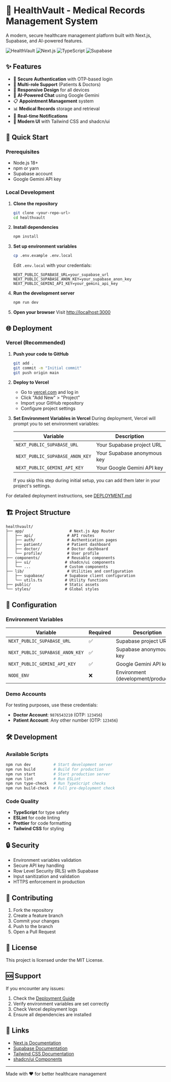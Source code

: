 # 🏥 HealthVault - Medical Records Management System

A modern, secure healthcare management platform built with Next.js, Supabase, and AI-powered features.

![HealthVault](https://img.shields.io/badge/HealthVault-v2.0.0-blue)
![Next.js](https://img.shields.io/badge/Next.js-14-black)
![TypeScript](https://img.shields.io/badge/TypeScript-5-blue)
![Supabase](https://img.shields.io/badge/Supabase-Powered-green)

## ✨ Features

- 🔐 **Secure Authentication** with OTP-based login
- 👥 **Multi-role Support** (Patients & Doctors)
- 📱 **Responsive Design** for all devices
- 🤖 **AI-Powered Chat** using Google Gemini
- 📋 **Appointment Management** system
- 📊 **Medical Records** storage and retrieval
- 🔔 **Real-time Notifications**
- 🎨 **Modern UI** with Tailwind CSS and shadcn/ui

## 🚀 Quick Start

### Prerequisites

- Node.js 18+ 
- npm or yarn
- Supabase account
- Google Gemini API key

### Local Development

1. **Clone the repository**
   ```bash
   git clone <your-repo-url>
   cd healthvault
   ```

2. **Install dependencies**
   ```bash
   npm install
   ```

3. **Set up environment variables**
   ```bash
   cp .env.example .env.local
   ```
   
   Edit `.env.local` with your credentials:
   ```env
   NEXT_PUBLIC_SUPABASE_URL=your_supabase_url
   NEXT_PUBLIC_SUPABASE_ANON_KEY=your_supabase_anon_key
   NEXT_PUBLIC_GEMINI_API_KEY=your_gemini_api_key
   ```

4. **Run the development server**
   ```bash
   npm run dev
   ```

5. **Open your browser**
   Visit [http://localhost:3000](http://localhost:3000)

## 🌐 Deployment

### Vercel (Recommended)

1. **Push your code to GitHub**
   ```bash
   git add .
   git commit -m "Initial commit"
   git push origin main
   ```

2. **Deploy to Vercel**
   - Go to [vercel.com](https://vercel.com) and log in
   - Click "Add New" > "Project"
   - Import your GitHub repository
   - Configure project settings

3. **Set Environment Variables in Vercel**
   During deployment, Vercel will prompt you to set environment variables:

   | Variable | Description |
   |----------|-------------|
   | `NEXT_PUBLIC_SUPABASE_URL` | Your Supabase project URL |
   | `NEXT_PUBLIC_SUPABASE_ANON_KEY` | Your Supabase anonymous key |
   | `NEXT_PUBLIC_GEMINI_API_KEY` | Your Google Gemini API key |

   If you skip this step during initial setup, you can add them later in your project's settings.

For detailed deployment instructions, see [DEPLOYMENT.md](./DEPLOYMENT.md)

## 🏗️ Project Structure

```
healthvault/
├── app/                    # Next.js App Router
│   ├── api/               # API routes
│   ├── auth/              # Authentication pages
│   ├── patient/           # Patient dashboard
│   ├── doctor/            # Doctor dashboard
│   └── profile/           # User profile
├── components/            # Reusable components
│   ├── ui/               # shadcn/ui components
│   └── ...               # Custom components
├── lib/                   # Utilities and configuration
│   ├── supabase/         # Supabase client configuration
│   └── utils.ts          # Utility functions
├── public/               # Static assets
└── styles/               # Global styles
```

## 🔧 Configuration

### Environment Variables

| Variable | Required | Description |
|----------|----------|-------------|
| `NEXT_PUBLIC_SUPABASE_URL` | ✅ | Supabase project URL |
| `NEXT_PUBLIC_SUPABASE_ANON_KEY` | ✅ | Supabase anonymous key |
| `NEXT_PUBLIC_GEMINI_API_KEY` | ✅ | Google Gemini API key |
| `NODE_ENV` | ❌ | Environment (development/production) |

### Demo Accounts

For testing purposes, use these credentials:

- **Doctor Account**: `9876543210` (OTP: `123456`)
- **Patient Account**: Any other number (OTP: `123456`)

## 🛠️ Development

### Available Scripts

```bash
npm run dev          # Start development server
npm run build        # Build for production
npm run start        # Start production server
npm run lint         # Run ESLint
npm run type-check   # Run TypeScript checks
npm run build-check  # Full pre-deployment check
```

### Code Quality

- **TypeScript** for type safety
- **ESLint** for code linting
- **Prettier** for code formatting
- **Tailwind CSS** for styling

## 🔒 Security

- Environment variables validation
- Secure API key handling
- Row Level Security (RLS) with Supabase
- Input sanitization and validation
- HTTPS enforcement in production

## 🤝 Contributing

1. Fork the repository
2. Create a feature branch
3. Commit your changes
4. Push to the branch
5. Open a Pull Request

## 📄 License

This project is licensed under the MIT License.

## 🆘 Support

If you encounter any issues:

1. Check the [Deployment Guide](./DEPLOYMENT.md)
2. Verify environment variables are set correctly
3. Check Vercel deployment logs
4. Ensure all dependencies are installed

## 🔗 Links

- [Next.js Documentation](https://nextjs.org/docs)
- [Supabase Documentation](https://supabase.com/docs)
- [Tailwind CSS Documentation](https://tailwindcss.com/docs)
- [shadcn/ui Components](https://ui.shadcn.com)

---

Made with ❤️ for better healthcare management
